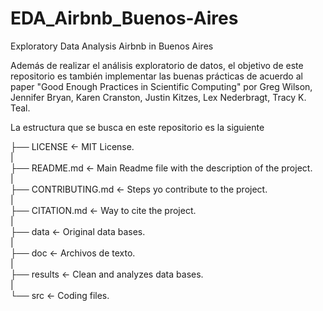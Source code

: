 # EDA_Airbnb_Buenos-Aires
Exploratory Data Analysis Airbnb in Buenos Aires

Además de realizar el análisis exploratorio de datos, el objetivo de este repositorio es también implementar las buenas prácticas de acuerdo al paper "Good Enough Practices in Scientific Computing" por Greg Wilson, Jennifer Bryan, Karen Cranston, Justin Kitzes, Lex Nederbragt, Tracy K. Teal.

La estructura que se busca en este repositorio es la siguiente

├── LICENSE           <- MIT License.  
|  
├── README.md         <- Main Readme file with the description of the project.  
|  
├── CONTRIBUTING.md   <- Steps yo contribute to the project.  
|  
├── CITATION.md       <- Way to cite the project.  
|  
├── data              <- Original data bases.  
|  
├── doc               <- Archivos de texto.  
|  
├── results           <- Clean and analyzes data bases.  
|  
└── src               <- Coding files. 
